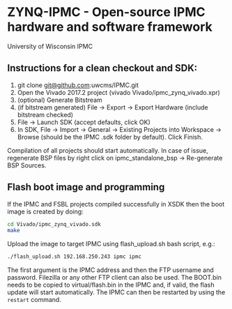 # ZYNQ-IPMC - Open-source IPMC hardware and software framework
University of Wisconsin IPMC

## Instructions for a clean checkout and SDK:
1. git clone git@github.com:uwcms/IPMC.git
2. Open the Vivado 2017.2 project (vivado Vivado/ipmc_zynq_vivado.xpr)
3. (optional) Generate Bitstream
4. (if bitstream generated) File -> Export -> Export Hardware (include bitstream checked)
5. File -> Launch SDK (accept defaults, click OK)
6. In SDK, File -> Import -> General -> Existing Projects into Workspace -> Browse (should be the IPMC .sdk folder by default). Click Finish.

Compilation of all projects should start automatically.
In case of issue, regenerate BSP files by right click on ipmc_standalone_bsp -> Re-generate BSP Sources.

## Flash boot image and programming
If the IPMC and FSBL projects compiled successfully in XSDK then the boot image is created by doing:
```bash
cd Vivado/ipmc_zynq_vivado.sdk
make
```
Upload the image to target IPMC using flash_upload.sh bash script, e.g.:
```bash
./flash_upload.sh 192.168.250.243 ipmc ipmc
```
The first argument is the IPMC address and then the FTP username and password.
Filezilla or any other FTP client can also be used. The BOOT.bin needs to be copied to virtual/flash.bin in the IPMC and, if valid, the flash update will start automatically.
The IPMC can then be restarted by using the ```restart``` command.

